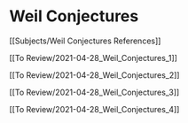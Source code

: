 
# Weil Conjectures

[[Subjects/Weil Conjectures References]]

[[To Review/2021-04-28_Weil_Conjectures_1]]

[[To Review/2021-04-28_Weil_Conjectures_2]]

[[To Review/2021-04-28_Weil_Conjectures_3]]

[[To Review/2021-04-28_Weil_Conjectures_4]]
